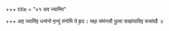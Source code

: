 +++
title = "०१ अव ज्यामिव"

+++
अव॒ ज्यामि॑व॒ धन्व॑नो म॒न्युं त॑नोमि ते हृ॒दः। यथा॒ संम॑नसौ भू॒त्वा सखा॑याविव॒ सचा॑वहै ॥